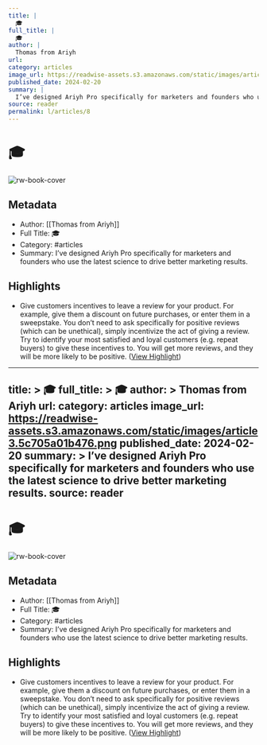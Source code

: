 ```yaml
---
title: |
  🎓
full_title: |
  🎓
author: |
  Thomas from Ariyh
url: 
category: articles
image_url: https://readwise-assets.s3.amazonaws.com/static/images/article3.5c705a01b476.png
published_date: 2024-02-20
summary: |
  I’ve designed Ariyh Pro specifically for marketers and founders who use the latest science to drive better marketing results.
source: reader
permalink: l/articles/8
---
```

# 🎓

![rw-book-cover](https://readwise-assets.s3.amazonaws.com/static/images/article3.5c705a01b476.png)

## Metadata
- Author: [[Thomas from Ariyh]]
- Full Title: 🎓
- Category: #articles
- Summary: I’ve designed Ariyh Pro specifically for marketers and founders who use the latest science to drive better marketing results.

## Highlights
- Give customers incentives to leave a review for your product. For example, give them a discount on future purchases, or enter them in a sweepstake. You don’t need to ask specifically for positive reviews (which can be unethical), simply incentivize the act of giving a review.
  Try to identify your most satisfied and loyal customers (e.g. repeat buyers) to give these incentives to.
  You will get more reviews, and they will be more likely to be positive. ([View Highlight](https://read.readwise.io/read/01hq300h9y9cjmqr6gr4f7xcj8))


---
title: >
  🎓
full_title: >
  🎓
author: >
  Thomas from Ariyh
url: 
category: articles
image_url: https://readwise-assets.s3.amazonaws.com/static/images/article3.5c705a01b476.png
published_date: 2024-02-20
summary: >
  I’ve designed Ariyh Pro specifically for marketers and founders who use the latest science to drive better marketing results.
source: reader
---
# 🎓

![rw-book-cover](https://readwise-assets.s3.amazonaws.com/static/images/article3.5c705a01b476.png)

## Metadata
- Author: [[Thomas from Ariyh]]
- Full Title: 🎓
- Category: #articles
- Summary: I’ve designed Ariyh Pro specifically for marketers and founders who use the latest science to drive better marketing results.

## Highlights
- Give customers incentives to leave a review for your product. For example, give them a discount on future purchases, or enter them in a sweepstake. You don’t need to ask specifically for positive reviews (which can be unethical), simply incentivize the act of giving a review.
  Try to identify your most satisfied and loyal customers (e.g. repeat buyers) to give these incentives to.
  You will get more reviews, and they will be more likely to be positive. ([View Highlight](https://read.readwise.io/read/01hq300h9y9cjmqr6gr4f7xcj8))


